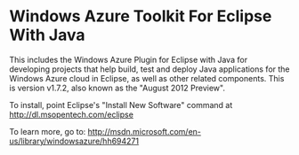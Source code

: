 Windows Azure Toolkit For Eclipse With Java
===========================================

This includes the Windows Azure Plugin for Eclipse with Java for developing projects that help build, test and deploy Java applications for the Windows Azure cloud in Eclipse, as well as other related components. This is version v1.7.2, also known as the "August 2012 Preview".

To install, point Eclipse's "Install New Software" command at http://dl.msopentech.com/eclipse

To learn more, go to: http://msdn.microsoft.com/en-us/library/windowsazure/hh694271
